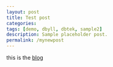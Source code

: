 ```yaml
---
layout: post
title: Test post
categories:
tags: [demo, dbyll, dbtek, sample2]
description: Sample placeholder post.
permalink: /mynewpost
---
```


this is the [blog](https://alink.org)
